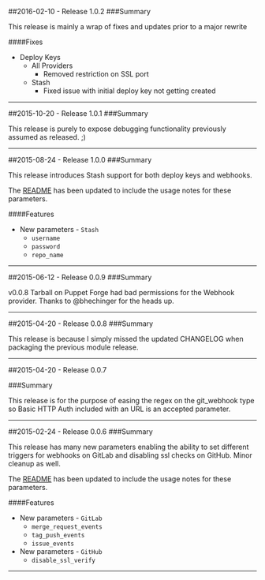 ##2016-02-10 - Release 1.0.2
###Summary

This release is mainly a wrap of fixes and updates prior to a major rewrite

####Fixes
- Deploy Keys
  - All Providers
    - Removed restriction on SSL port
  - Stash
    - Fixed issue with initial deploy key not getting created 

- - -

##2015-10-20 - Release 1.0.1
###Summary

This release is purely to expose debugging functionality previously assumed as released. ;)

- - -

##2015-08-24 - Release 1.0.0
###Summary

This release introduces Stash support for both deploy keys and webhooks.

The [README](https://github.com/abrader/abrader-gms/blob/master/README.md) has been updated to include the usage notes for these parameters.

####Features
- New parameters - `Stash`
  - `username`
  - `password`
  - `repo_name`

- - -

##2015-06-12 - Release 0.0.9
###Summary

v0.0.8 Tarball on Puppet Forge had bad permissions for the Webhook provider. Thanks to @bhechinger for the heads up.

- - -

##2015-04-20 - Release 0.0.8
###Summary

This release is because I simply missed the updated CHANGELOG when packaging the previous module release.

- - -

##2015-04-20 - Release 0.0.7

###Summary

This release is for the purpose of easing the regex on the git_webhook type so Basic HTTP Auth included with an URL is an accepted parameter.

- - -

##2015-02-24 - Release 0.0.6
###Summary

This release has many new parameters enabling the ability to set different triggers for webhooks on GitLab and disabling ssl checks on GitHub.  Minor cleanup as well.

The [README](https://github.com/abrader/abrader-gms/blob/master/README.md) has been updated to include the usage notes for these parameters.

####Features
- New parameters - `GitLab`
  - `merge_request_events`
  - `tag_push_events`
  - `issue_events`
- New parameters - `GitHub`
  - `disable_ssl_verify`

- - -

